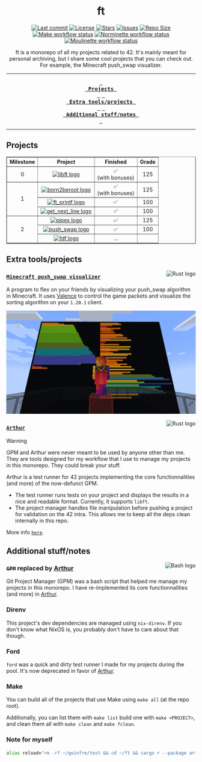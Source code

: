 <div align="center">
    <h1>ft</h1>
</div>

<div align="center">
  <p>
    <a href="https://github.com/airone01/ft/pulse"><img alt="Last commit" src="https://img.shields.io/github/last-commit/airone01/ft?style=flat-square&logo=starship&color=8bd5ca&logoColor=D9E0EE&labelColor=302D41"/></a>
    <a href="https://github.com/airone01/ft/blob/main/LICENSE"><img alt="License" src="https://img.shields.io/github/license/airone01/ft?style=flat-square&logo=unlicense&color=ee999f&logoColor=D9E0EE&labelColor=302D41" /></a>
    <a href="https://github.com/airone01/ft/stargazers"><img alt="Stars" src="https://img.shields.io/github/stars/airone01/ft?style=flat-square&logo=githubsponsors&color=c69ff5&logoColor=D9E0EE&labelColor=302D41" /></a>
    <a href="https://github.com/airone01/ft/issues"><img alt="Issues" src="https://img.shields.io/github/issues/airone01/ft?style=flat-square&logo=bilibili&color=F5E0DC&logoColor=D9E0EE&labelColor=302D41" /></a>
    <a href="https://github.com/airone01/ft"><img alt="Repo Size" src="https://img.shields.io/github/repo-size/airone01/ft?color=%23DDB6F2&label=SIZE&logo=codesandbox&style=flat-square&logoColor=D9E0EE&labelColor=302D41" /></a><br />
    <a href="https://github.com/airone01/ft/actions/workflows/make.yml"><img alt="Make workflow status" src="https://img.shields.io/github/actions/workflow/status/airone01/ft/make.yml?style=flat-square&logo=github&logoColor=D9E0EE&labelColor=302D41" /></a>
    <a href="https://github.com/airone01/ft/actions/workflows/norminette.yml"><img alt="Norminette workflow status" src="https://img.shields.io/github/actions/workflow/status/airone01/ft/norminette.yml?style=flat-square&logo=github&logoColor=D9E0EE&labelColor=302D41" /></a>
    <a href="https://github.com/airone01/ft/actions/workflows/moulinette.yml"><img alt="Moulinette workflow status" src="https://img.shields.io/github/actions/workflow/status/airone01/ft/moulinette.yml?style=flat-square&logo=github&logoColor=D9E0EE&labelColor=302D41" /></a>
  </p>
</div>

<div align="center">
  <a>
    ft is a monorepo of all my projects related to 42. It's mainly meant for personal archiving, but I share some cool projects that you can check out. For example, the Minecraft push_swap visualizer.
  </a>
</div>

---

<div align="center"><p>

[Projects]: #projects
[Extra tools/projects]: #extra-toolsprojects
[Additional stuff/notes]: #additional-stuffnotes

**[<kbd> <br> Projects <br> </kbd>][Projects]**
**[<kbd> <br> Extra tools/projects <br> </kbd>][Extra tools/projects]**
**[<kbd> <br> Additional stuff/notes <br> </kbd>][Additional stuff/notes]**

</p></div>

---

## Projects

<table border="1" align="center">
  <thead>
    <tr>
      <th><strong>Milestone</strong></th>
      <th><strong>Project</strong></th>
      <th><strong>Finished</strong></th>
      <th><strong>Grade</strong></th>
    </tr>
  </thead>
  <tbody>
    <tr align="center">
      <td>0</td>
      <td><a href="/milestone-0-libft/README.md"><img src="https://github.com/ayogun/42-project-badges/raw/main/badges/libftm.png" alt="libft logo"></a></td>
      <td>✅ <br> (with bonuses)</td>
      <td>125</td>
    </tr>
    <tr align="center">
      <td rowspan="3">1</td>
      <td><a href="/milestone-1-born2beroot/README.md"><img src="https://github.com/ayogun/42-project-badges/raw/main/badges/born2berootm.png" alt="born2beroot logo"></a></td>
      <td>✅ <br> (with bonuses)</td>
      <td>125</td>
    </tr>
    <tr align="center">
      <td><a href="/milestone-1-ft_printf/README.md"><img src="https://github.com/ayogun/42-project-badges/raw/main/badges/ft_printfe.png" alt="ft_printf logo"></a></td>
      <td>✅</td>
      <td>100</td>
    </tr>
    <tr align="center">
      <td><a href="/milestone-1-get_next_line/README.md"><img src="https://github.com/ayogun/42-project-badges/raw/main/badges/get_next_linee.png" alt="get_next_line logo"></a></td>
      <td>✅</td>
      <td>100</td>
    </tr>
    <tr align="center">
      <td rowspan="3">2</td>
      <td><a href="/milestone-2-pipex/README.md"><img src="https://github.com/ayogun/42-project-badges/raw/main/badges/pipexm.png" alt="pipex logo"></a></td>
      <td>✅</td>
      <td>125</td>
    </tr>
    <tr align="center">
      <td><a href="/milestone-2-push_swap/README.md"><img src="https://github.com/ayogun/42-project-badges/raw/main/badges/push_swape.png" alt="push_swap logo"></a></td>
      <td>✅</td>
      <td>100</td>
    </tr>
    <tr align="center">
      <td><a href="/milestone-2-fdf/README.md"><img src="https://github.com/ayogun/42-project-badges/raw/main/badges/fdfe.png" alt="fdf logo"></a></td>
      <td>...</td>
      <td></td>
    </tr>
  </tbody>
</table>

## Extra tools/projects

<img alt="Rust logo" src="https://skillicons.dev/icons?i=rust" align="right" />

### [`Minecraft push_swap visualizer`](https://github.com/airone01/ft/tree/main/extra-push-swap-visualizer-minecraft)

A program to flex on your friends by visualizing your push_swap algorithm in Minecraft. It uses [Valence](https://valence.rs/) to control the game packets and visualize the sorting algorithm on your `1.20.1` client.

![In-game screenshot](/.github/assets/screenshot_1.webp)

<img alt="Rust logo" src="https://skillicons.dev/icons?i=rust" align="right" />

### [`Arthur`](/extra-arthur/README.md)

> [!WARNING]
> GPM and Arthur were never meant to be used by anyone other than me. They are tools designed for my workflow that I use to manage my projects in this monorepo.
> They could break your stuff.

Arthur is a test runner for 42 projects implementing the core functionnalities (and more) of the now-defunct GPM.
- The test runner runs tests on your project and displays the results in a nice and readable format. Currently, it supports `libft`.
- The project manager handles file manipulation before pushing a project for validation on the 42 intra. This allows me to keep all the deps clean internally in this repo.

More info [`here`](/extra-arthur/README.md).

## Additional stuff/notes

<img alt="Bash logo" src="https://skillicons.dev/icons?i=bash" align="right" />

### ~~`GPM`~~ replaced by [Arthur](#arthur)

Git Project Manager (GPM) was a bash script that helped me manage my projects in this monorepo.
I have re-implemented its core functionnalities (and more) in [Arthur](#arthur).

### Direnv

This project's dev dependencies are managed using `nix-direnv`. If you don't know what NixOS is, you probably don't have to care about that though.

### Ford

`ford` was a quick and dirty test runner I made for my projects during the pool. It's now deprecated in favor of [Arthur](#arthur).

### Make

You can build all of the projects that use Make using `make all` (at the repo root).

Additionally, you can list them with `make list` build one with `make <PROJECT>`, and clean them all with `make clean` and `make fclean`.

### Note for myself

```bash
alias reload="rm -rf ~/goinfre/test && cd ~/ft && cargo r --package arthur -- p s milestone-2-fdf https://github.com/airone01/gpm-test && git clone https://github.com/airone01/gpm-test ~/goinfre/test && cd ~/goinfre/test && make all bonus"
```
